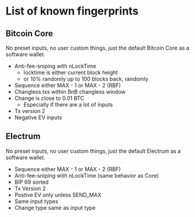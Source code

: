 # List of known fingerprints

## Bitcoin Core

No preset inputs, no user custom things, just the default Bitcoin Core as a software wallet.

* Anti-fee-sniping with nLockTime
  * locktime is either current block height
  * or 10% randomly up to 100 blocks back, randomly
* Sequence either MAX - 1 or MAX - 2 (RBF)
* Changless txs within BnB changless window
* Change is close to 0.01 BTC
  * Especially if there are a lot of inputs
* Tx version 2
* Negative EV inputs

## Electrum

No preset inputs, no user custom things, just the default Electrum as a software wallet.

* Sequence either MAX - 1 or MAX - 2 (RBF)
* Anti-fee-sniping with nLockTime (same behavior as Core)
* BIP 69 sorted
* Tx Version 2
* Postive EV only unless SEND_MAX
* Same input types
* Change type same as input type
